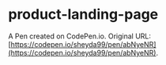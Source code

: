 # product-landing-page

A Pen created on CodePen.io. Original URL: [https://codepen.io/sheyda99/pen/abNyeNR](https://codepen.io/sheyda99/pen/abNyeNR).



